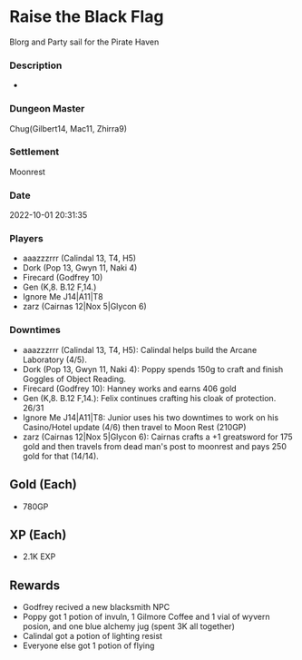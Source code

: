 # Raise the Black Flag
Blorg and Party sail for the Pirate Haven
### Description
-
### Dungeon Master
Chug(Gilbert14, Mac11, Zhirra9)
### Settlement
Moonrest
### Date
2022-10-01 20:31:35
### Players
* aaazzzrrr (Calindal 13, T4, H5)
* Dork (Pop 13, Gwyn 11, Naki 4)
* Firecard (Godfrey 10)
* Gen (K,8. B.12 F,14.)
* Ignore Me J14|A11|T8
* zarz (Cairnas 12|Nox 5|Glycon 6)
### Downtimes
* aaazzzrrr (Calindal 13, T4, H5): Calindal helps build the Arcane Laboratory (4/5).
* Dork (Pop 13, Gwyn 11, Naki 4): Poppy spends 150g to craft and finish Goggles of Object Reading.
* Firecard (Godfrey 10): Hanney works and earns 406 gold
* Gen (K,8. B.12 F,14.): Felix continues crafting his cloak of protection. 26/31
* Ignore Me J14|A11|T8: Junior uses his two downtimes to work on his Casino/Hotel update (4/6) then travel to Moon Rest (210GP)
* zarz (Cairnas 12|Nox 5|Glycon 6): Cairnas crafts a +1 greatsword for 175 gold and then travels from dead man's post to moonrest and pays 250 gold for that (14/14).
## Gold (Each)
* 780GP
## XP (Each)
* 2.1K EXP
## Rewards
* Godfrey recived a new blacksmith NPC
* Poppy got 1 potion of invuln, 1 Gilmore Coffee and 1 vial of wyvern posion, and one blue alchemy jug (spent 3K all together)
* Calindal got a potion of lighting resist
* Everyone else got 1 potion of flying